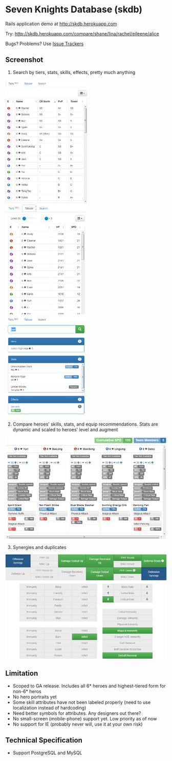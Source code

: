# Seven Knights Database (skdb)

Rails application demo at http://skdb.herokuapp.com

Try: http://skdb.herokuapp.com/compare/shane/lina/rachel/eileene/alice

Bugs? Problems? Use [Issue Trackers](https://github.com/gbudiman/skdb/issues)

## Screenshot

1. Search by tiers, stats, skills, effects, pretty much anything<br />
<img src="public/readme_img/tiers.png" alt="Search Anything" width="256" target="_skdb"/>
<img src="public/readme_img/tabular.png" alt="Search Anything" width="256" target="_skdb"/>
<img src="public/readme_img/search.png" alt="Search Anything" width="256" target="_skdb"/>

2. Compare heroes' skills, stats, and equip recommendations. Stats are dynamic and scaled to heroes' level and augment<br />
<img src="public/readme_img/compare_table.png" alt="Compare Table" width="640" target="_skdb"/>

3. Synergies and duplicates<br />
<img src="public/readme_img/stack_table.png" alt="Stack Table" width="640" target="_skdb"/>

## Limitation
- Scoped to GA release. Includes all 6* heroes and highest-tiered form for non-6* heros
- No hero portraits yet
- Some skill attributes have not been labeled properly (need to use localization instead of hardcoding)
- Need better symbols for attributes. Any designers out there?
- No small-screen (mobile-phone) support yet. Low priority as of now
- No support for IE (probably never will, use it at your own risk)

## Technical Specification
- Support PostgreSQL and MySQL

